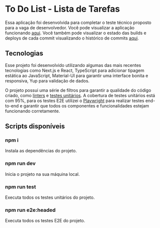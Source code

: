 # To Do List - Lista de Tarefas

Essa aplicação foi desenvolvida para completar o teste técnico proposto para a vaga de desenvolvedor. Você pode visualizar a aplicação funcionando [aqui](todolist-yourbanks.vercel.app). Você também pode visualizar o estado das builds e deploys de cada commit visualizando o histórico de commits [aqui](https://github.com/xophantom/todolist-yourbanks/commits/main).

## Tecnologias

Esse projeto foi desenvolvido utilizando algumas das mais recentes tecnologias como Next.js e React, TypeScript para adicionar tipagem estática ao JavaScript, Material-UI para garantir uma interface bonita e responsiva, Yup para validação de dados.

O projeto possui uma série de filtros para garantir a qualidade do código criado, como [linters](https://eslint.org/) e [testes unitários](https://jestjs.io/en/). A cobertura de testes unitários está com 95%, para os testes E2E utilizei o [Playwright](https://playwright.dev/) para realizar testes end-to-end e garantir que todos os componentes e funcionalidades estejam funcionando corretamente.

## Scripts disponíveis

### npm i

Instala as dependências do projeto.

### npm run dev

Inicia o projeto na sua máquina local.

### npm run test

Executa todos os testes unitários do projeto.

### npm run e2e:headed

Executa todos os testes E2E do projeto.